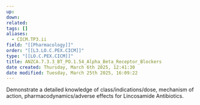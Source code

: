 ```yaml
---
up: 
down: 
related: 
tags: []
aliases:
  - CICM.TP3.ii
field: "[[Pharmacology]]"
order: "[[L3.LO.C.PEX.CICM]]"
type: "[[LO.C.PEX.CICM]]"
title: ANZCA.7.3.3_BT_PO.1.54_Alpha_Beta_Receptor_Blockers
date created: Thursday, March 6th 2025, 12:41:30
date modified: Tuesday, March 25th 2025, 16:09:22
---
```


Demonstrate a detailed knowledge of class/indications/dose, mechanism of action, pharmacodynamics/adverse effects for Lincosamide Antibiotics.
